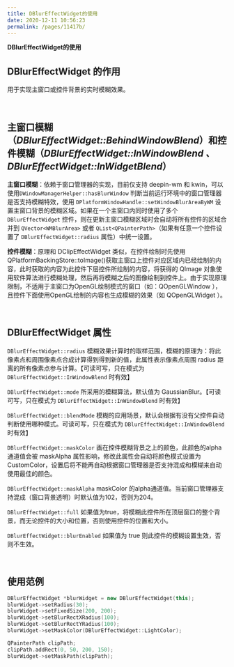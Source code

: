 ```yaml
---
title: DBlurEffectWidget的使用
date: 2020-12-11 10:56:23
permalink: /pages/11417b/
---
```



**DBlurEffectWidget的使用**



## DBlurEffectWidget 的作用

用于实现主窗口或控件背景的实时模糊效果。

<br>

## 主窗口模糊（*DBlurEffectWidget::BehindWindowBlend*）和控件模糊（*DBlurEffectWidget::InWindowBlend 、DBlurEffectWidget::InWidgetBlend*）

**主窗口模糊**：依赖于窗口管理器的实现，目前仅支持 deepin-wm 和 kwin，可以使用`DWindowManagerHelper::hasBlurWindow` 判断当前运行环境中的窗口管理器是否支持模糊特效，使用 `DPlatformWindowHandle::setWindowBlurAreaByWM` 设置主窗口背景的模糊区域。如果在一个主窗口内同时使用了多个 `DBlurEffectWidget` 控件，则在更新主窗口模糊区域时会自动将所有控件的区域合并到 `QVector<WMBlurArea>` 或者 `QList<QPainterPath>`（如果有任意一个控件设置了 `DBlurEffectWidget::radius` 属性）中统一设置。

**控件模糊**：原理和 DClipEffectWidget 类似，在控件绘制时先使用 QPlatformBackingStore::toImage()获取主窗口上控件对应区域内已经绘制的内容，此时获取的内容为此控件下层控件所绘制的内容，将获得的 QImage 对象使用软件算法进行模糊处理，然后再将模糊之后的图像绘制到控件上。由于实现原理限制，不适用于主窗口为OpenGL绘制模式的窗口（如：QOpenGLWindow ），且控件下面使用OpenGL绘制的内容也生成模糊的效果（如 QOpenGLWidget ）。

<br>

## DBlurEffectWidget 属性

`DBlurEffectWidget::radius` 模糊效果计算时的取样范围，模糊的原理为：将此像素点和周围像素点合成计算得到得到新的值，此属性表示像素点周围 radius 距离的所有像素点参与计算。【可读可写，只在模式为 `DBlurEffectWidget::InWindowBlend` 时有效】

`DBlurEffectWidget::mode` 所采用的模糊算法，默认值为 GaussianBlur。【可读可写，只在模式为 `DBlurEffectWidget::InWindowBlend` 时有效】

`DBlurEffectWidget::blendMode` 模糊的应用场景，默认会根据有没有父控件自动判断使用哪种模式。可读可写，只在模式为 `DBlurEffectWidget::InWindowBlend` 时有效】

`DBlurEffectWidget::maskColor` 画在控件模糊背景之上的颜色，此颜色的alpha通道值会被 maskAlpha 属性影响，修改此属性会自动将颜色模式设置为 CustomColor，设置后将不能再自动根据窗口管理器是否支持混成和模糊来自动使用最佳的颜色。

`DBlurEffectWidget::maskAlpha` maskColor 的alpha通道值。当前窗口管理器支持混成（窗口背景透明）时默认值为102，否则为204。

`DBlurEffectWidget::full` 如果值为true，将模糊此控件所在顶层窗口的整个背景，而无论控件的大小和位置，否则使用控件的位置和大小。

`DBlurEffectWidget::blurEnabled` 如果值为 true 则此控件的模糊设置生效，否则不生效。

<br>

## 使用范例

```cpp
DBlurEffectWidget *blurWidget = new DBlurEffectWidget(this);
blurWidget->setRadius(30);
blurWidget->setFixedSize(200, 200);
blurWidget->setBlurRectXRadius(100);
blurWidget->setBlurRectYRadius(100);
blurWidget->setMaskColor(DBlurEffectWidget::LightColor);

QPainterPath clipPath;
clipPath.addRect(0, 50, 200, 150);
blurWidget->setMaskPath(clipPath);
```